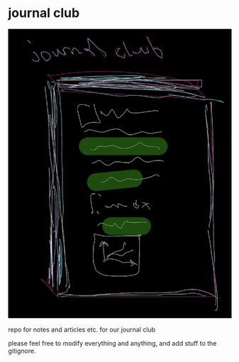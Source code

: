 # journal club
![logo](logo.png)

repo for notes and articles etc. for our journal club

please feel free to modify everything and anything, and add stuff to the gitignore.
